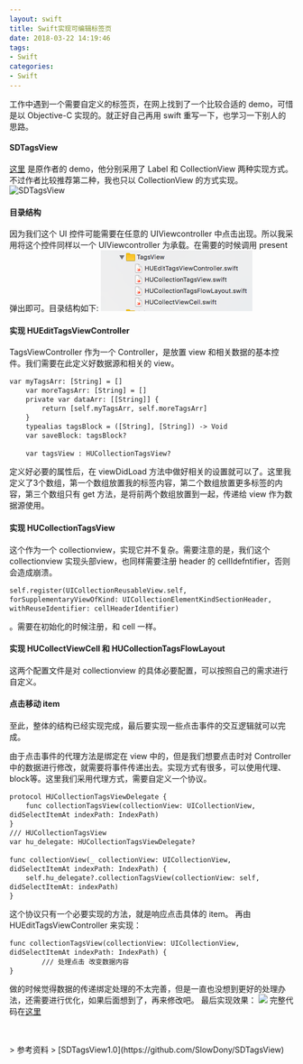 ```yaml
---
layout: swift
title: Swift实现可编辑标签页
date: 2018-03-22 14:19:46
tags: 
- Swift
categories: 
- Swift
---
```

工作中遇到一个需要自定义的标签页，在网上找到了一个比较合适的 demo，可惜是以 Objective-C 实现的。就正好自己再用 swift 重写一下，也学习一下别人的思路。
<!---- more ---->
#### SDTagsView  
[这里](https://github.com/SlowDony/SDTagsView) 是原作者的 demo，他分别采用了 Label 和 CollectionView 两种实现方式。不过作者比较推荐第二种，我也只以 CollectionView 的方式实现。
![SDTagsView](https://github.com/SlowDony/SDTagsView/blob/master/SDTagsView/SDEditTagsView.gif?raw=true)
#### 目录结构
因为我们这个 UI 控件可能需要在任意的 UIViewcontroller 中点击出现。所以我采用将这个控件同样以一个 UIViewcontroller 为承载。在需要的时候调用 present 弹出即可。目录结构如下:
![](https://github.com/hGhostD/MarkDownPhotos/blob/master/Swift%20%E7%AC%94%E8%AE%B0/%E6%A0%87%E7%AD%BE%E7%9B%AE%E5%BD%95%E7%BB%93%E6%9E%84.png?raw=true)
#### 实现 HUEditTagsViewController
TagsViewController 作为一个 Controller，是放置 view 和相关数据的基本控件。我们需要在此定义好数据源和相关的 view。

```
var myTagsArr: [String] = []
    var moreTagsArr: [String] = []
    private var dataArr: [[String]] {
        return [self.myTagsArr, self.moreTagsArr]
    }
    typealias tagsBlock = ([String], [String]) -> Void
    var saveBlock: tagsBlock?
    
    var tagsView : HUCollectionTagsView?
```
定义好必要的属性后，在 viewDidLoad 方法中做好相关的设置就可以了。这里我定义了3个数组，第一个数组放置我的标签内容，第二个数组放置更多标签的内容，第三个数组只有 get 方法，是将前两个数组放置到一起，传递给 view 作为数据源使用。
#### 实现 HUCollectionTagsView
这个作为一个 collectionview，实现它并不复杂。需要注意的是，我们这个 collectionview 实现头部view，也同样需要注册 header 的 cellIdefntifier，否则会造成崩溃。

```
self.register(UICollectionReusableView.self, forSupplementaryViewOfKind: UICollectionElementKindSectionHeader, withReuseIdentifier: cellHeaderIdentifier)
```
。需要在初始化的时候注册，和 cell 一样。
#### 实现 HUCollectViewCell 和 HUCollectionTagsFlowLayout
这两个配置文件是对 collectionview 的具体必要配置，可以按照自己的需求进行自定义。
#### 点击移动 item
至此，整体的结构已经实现完成，最后要实现一些点击事件的交互逻辑就可以完成。

由于点击事件的代理方法是绑定在 view 中的，但是我们想要点击时对 Controller 中的数据进行修改，就需要将事件传递出去。实现方式有很多，可以使用代理、block等。这里我们采用代理方式，需要自定义一个协议。

```
protocol HUCollectionTagsViewDelegate {
    func collectionTagsView(collectionView: UICollectionView, didSelectItemAt indexPath: IndexPath)
}
/// HUCollectionTagsView 
var hu_delegate: HUCollectionTagsViewDelegate?

func collectionView(_ collectionView: UICollectionView, didSelectItemAt indexPath: IndexPath) {
	self.hu_delegate?.collectionTagsView(collectionView: self, didSelectItemAt: indexPath)
}
```
这个协议只有一个必要实现的方法，就是响应点击具体的 item。 
再由 HUEditTagsViewController 来实现：

```
func collectionTagsView(collectionView: UICollectionView, didSelectItemAt indexPath: IndexPath) {
		/// 处理点击 改变数据内容
}
```
做的时候觉得数据的传递绑定处理的不太完善，但是一直也没想到更好的处理办法，还需要进行优化，如果后面想到了，再来修改吧。
最后实现效果：
![](https://github.com/hGhostD/MarkDownPhotos/blob/master/Swift%20%E7%AC%94%E8%AE%B0/%E6%A0%87%E7%AD%BE%E6%95%88%E6%9E%9C.gif?raw=true)
完整代码在[这里](https://github.com/hGhostD/HUTagsView)

<br>
<br>
> 参考资料
> [SDTagsView1.0](https://github.com/SlowDony/SDTagsView)